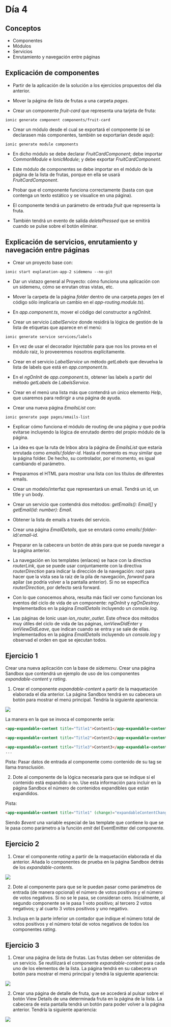 # Día 4

## Conceptos

- Componentes
- Módulos
- Servicios
- Enrutamiento y navegación entre páginas

## Explicación de componentes

- Partir de la aplicación de la solución a los ejercicios propuestos del día anterior.

- Mover la página de lista de frutas a una carpeta _pages_.

- Crear un componente _fruit-card_ que representa una tarjeta de fruta:

```Shell
ionic generate component components/fruit-card
```

- Crear un módulo desde el cual se exportará el componente (si se declarasen más componentes, también se exportarían desde aquí):

```Shell
ionic generate module components
```

- En dicho módulo se debe declarar _FruitCardComponent_; debe importar _CommonModule_ e _IonicModule_; y debe exportar _FruitCardComponent_.

- Este módulo de componentes se debe importar en el módulo de la página de la lista de frutas, porque en ella se usará _FruitCardComponent_.

- Probar que el componente funciona correctamente (basta con que contenga un texto estático y se visualice en una página).

- El componente tendrá un parámetro de entrada _fruit_ que representa la fruta.

- También tendrá un evento de salida _deletePressed_ que se emitirá cuando se pulse sobre el botón eliminar.

## Explicación de servicios, enrutamiento y navegación entre páginas

- Crear un proyecto base con:

```Shell
ionic start explanation-app-2 sidemenu --no-git
```

- Dar un vistazo general al Proyecto: cómo funciona una aplicación con un sidemenu, cómo se enrutan otras vistas, etc.

- Mover la carpeta de la página _folder_ dentro de una carpeta _pages_ (en el código sólo implicaría un cambio en el _app-routing.module.ts_).

- En _app.component.ts_, mover el código del constructor a _ngOnInit_.

- Crear un servicio _LabelService_ donde residirá la lógica de gestión de la lista de etiquetas que aparece en el menú:

```Shell
ionic generate service services/labels
```

- En vez de usar el decorador _Injectable_ para que nos los provea en el módulo raiz, lo proveeremos nosotros explícitamente.

- Crear en el servicio _LabelService_ un método _getLabels_ que devuelva la lista de labels que está en _app.component.ts_.

- En el _ngOnInit_ de _app.component.ts_, obtener las labels a partir del método _getLabels_ de _LabelsService_.

- Crear en el menú una lista más que contendrá un único elemento _Help_, que usaremos para redirigir a una página de ayuda.

- Crear una nueva página _EmailsList_ con:

```Shell
ionic generate page pages/emails-list
```

- Explicar cómo funciona el módulo de routing de una página y que podría evitarse incluyendo la lógica de enrutado dentro del propio módulo de la página.

- La idea es que la ruta de Inbox abra la página de _EmailsList_ que estaría enrutada como _emails/:folder-id_. Hasta el momento es muy similar que la página folder. De hecho, su controlador, por el momento, es igual cambiando el parámetro.

- Preparamos el HTML para mostrar una lista con los títulos de diferentes emails.

- Crear un modelo/interfaz que representará un email. Tendrá un id, un title y un body.

- Crear un servicio que contendrá dos métodos: _getEmails(): Email[]_ y _getEmail(id: number): Email_.

- Obtener la lista de emails a través del servicio.

- Crear una página _EmailDetails_, que se enrutará como _emails/:folder-id/:email-id_.

- Preparar en la cabecera un botón de atrás para que se pueda navegar a la página anterior.

- La navegación en los templates (enlaces) se hace con la directiva _routerLink_, que se puede usar conjuntamente con la directiva _routerDirection_ para indicar la dirección de la navegación: _root_ para hacer que la vista sea la raiz de la pila de navegación, _forward_ para apilar (se podría volver a la pantalla anterior). Si no se especifica _routerDirection_, por defecto será forward.

- Con lo que conocemos ahora, resulta más fácil ver como funcionan los eventos del ciclo de vida de un componente: _ngOnInit_ y _ngOnDestroy_. Implementadlos en la página _EmailDetails_ incluyendo un _console.log_.

- Las páginas de Ionic usan _ion_router_outlet_. Este ofrece dos métodos muy útiles del ciclo de vida de las páginas, _ionViewDidEnter_ y _ionViewDidLeave_, que indican cuando se entra y se sale de ellas. Implementadlos en la página _EmailDetails_ incluyendo un _console.log_ y observad el orden en que se ejecutan todos.

## Ejercicio 1

Crear una nueva aplicación con la base de _sidemenu_. Crear una página Sandbox que contendrá un ejemplo de uso de los componentes _expandable-content_ y _rating_.

1. Crear el componente _expandable-content_ a partir de la maquetación elaborada el día anterior. La página Sandbox tendrá en su cabecera un botón para mostrar el menú principal. Tendría la siguiente apariencia:

![](doc-images/ej1_1.png)

La manera en la que se invoca el componente sería:

```HTML
<app-expandable-content title="Title1">Content1</app-expandable-content>

<app-expandable-content title="Title2">Content2</app-expandable-content>

<app-expandable-content title="Title3">Content3</app-expandable-content>
...
```

Pista: Pasar datos de entrada al componente como contenido de su tag se llama _transclusión_.

2. Dote al componente de la lógica necesaria para que se indique si el contenido está expandido o no. Use esta información para incluir en la página Sandbox el número de contenidos expandibles que están expandidos.

Pista:

```HTML
<app-expandable-content title="Title1" (change)="expandableContentChanged($event)">Content1</app-expandable-content>
```

Siendo _$event_ una variable especial de las template que contiene lo que se le pasa como parámetro a la función _emit_ del EventEmitter del componente.

## Ejercicio 2

1. Crear el componente _rating_ a partir de la maquetación elaborada el día anterior. Añada lo componentes de prueba en la página Sandbox detrás de los _expandable-contents_.

![](doc-images/ej2_1.png)

2. Dote al componente para que se le puedan pasar como parámetros de entrada (de manera opcional) el número de votos positivos y el número de votos negativos. Si no se le pasa, se consideran cero. Inicialmente, al segundo componente se le pasa 1 voto positivo; al tercero 2 votos negativos; y al cuarto 3 votos positivos y uno negativo.

3. Incluya en la parte inferior un contador que indique el número total de votos positivos y el número total de votos negativos de todos los componentes _rating_.

## Ejercicio 3

1. Crear una página de lista de frutas. Las frutas deben ser obtenidas de un servicio. Se reutilizará el componente _expandable-content_ para cada uno de los elementos de la lista. La página tendrá en su cabecera un botón para mostrar el menú principal y tendrá la siguiente apariencia:

![](doc-images/ej3_1.png)

2. Crear una página de detalle de fruta, que se accederá al pulsar sobre el botón View Details de una determinada fruta en la página de la lista. La cabecera de esta pantalla tendrá un botón para poder volver a la página anterior. Tendría la siguiente apariencia:

![](doc-images/ej3_2.png)